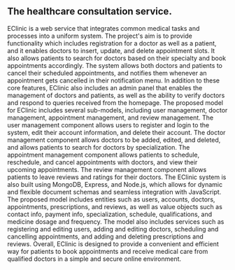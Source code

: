 ## The healthcare consultation service.

EClinic is a web service that integrates common medical tasks and processes into a uniform system. The project's
aim is to provide functionality which includes registration for a doctor as well as a patient, and it enables doctors
to insert, update, and delete appointment slots. It also allows patients to search for doctors based on their
specialty and book appointments accordingly. The system allows both doctors and patients to cancel their
scheduled appointments, and notifies them whenever an appointment gets cancelled in their notification menu.
In addition to these core features, EClinic also includes an admin panel that enables the management of doctors
and patients, as well as the ability to verify doctors and respond to queries received from the homepage.
The proposed model for EClinic includes several sub-models, including user management, doctor management,
appointment management, and review management. The user management component allows users to register
and login to the system, edit their account information, and delete their account. The doctor management
component allows doctors to be added, edited, and deleted, and allows patients to search for doctors by
specialization. The appointment management component allows patients to schedule, reschedule, and cancel
appointments with doctors, and view their upcoming appointments. The review management component allows
patients to leave reviews and ratings for their doctors.
The EClinic system is also built using MongoDB, Express, and Node.js, which allows for dynamic and flexible
document schemas and seamless integration with JavaScript. The proposed model includes entities such as
users, accounts, doctors, appointments, prescriptions, and reviews, as well as value objects such as contact info,
payment info, specialization, schedule, qualifications, and medicine dosage and frequency. The model also
includes services such as registering and editing users, adding and editing doctors, scheduling and cancelling
appointments, and adding and deleting prescriptions and reviews.
Overall, EClinic is designed to provide a convenient and efficient way for patients to book appointments and
receive medical care from qualified doctors in a simple and secure online environment.
